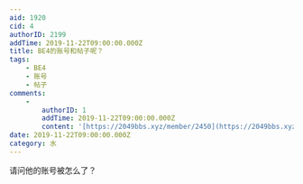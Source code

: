 ```yaml
---
aid: 1920
cid: 4
authorID: 2199
addTime: 2019-11-22T09:00:00.000Z
title: BE4的账号和帖子呢？
tags:
    - BE4
    - 账号
    - 帖子
comments:
    -
        authorID: 1
        addTime: 2019-11-22T09:00:00.000Z
        content: '[https://2049bbs.xyz/member/2450](https://2049bbs.xyz/member/2450)'
date: 2019-11-22T09:00:00.000Z
category: 水
---
```


请问他的账号被怎么了？
